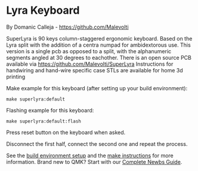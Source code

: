 # Lyra Keyboard
By Domanic Calleja - https://github.com/Malevolti

SuperLyra is 90 keys column-staggered ergonomic keyboard. Based on the Lyra split with the addition of a centra numpad for ambidextorous use. 
This version is a single pcb as opposed to a split, with the alphanumeric segments angled at 30 degrees to eachother.
There is an open source PCB available via https://github.com/Malevolti/SuperLyra
Instructions for handwiring and hand-wire specific case STLs are available for home 3d printing

Make example for this keyboard (after setting up your build environment):

    make superlyra:default

Flashing example for this keyboard:

    make superlyra:default:flash

Press reset button on the keyboard when asked.

Disconnect the first half, connect the second one and repeat the process.

See the [build environment setup](https://docs.qmk.fm/#/getting_started_build_tools) and the [make instructions](https://docs.qmk.fm/#/getting_started_make_guide) for more information. Brand new to QMK? Start with our [Complete Newbs Guide](https://docs.qmk.fm/#/newbs).

